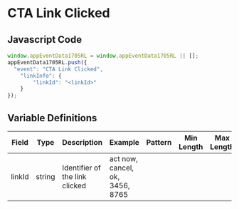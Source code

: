 # CTA Link Clicked

### 

## Javascript Code
```js
window.appEventData1705RL = window.appEventData1705RL || [];
appEventData1705RL.push({
  "event": "CTA Link Clicked",
    "linkInfo": {
        "linkId": "<linkId>"
    }
});
```

## Variable Definitions

|Field|Type|Description|Example|Pattern|Min Length|Max Length|Minimum|Maximum|Multiple Of|
| --- | --- | --- | --- | --- | --- | --- | --- | --- | --- |
|linkId|string|Identifier of the link clicked|act now, cancel, ok, 3456, 8765|||||||
